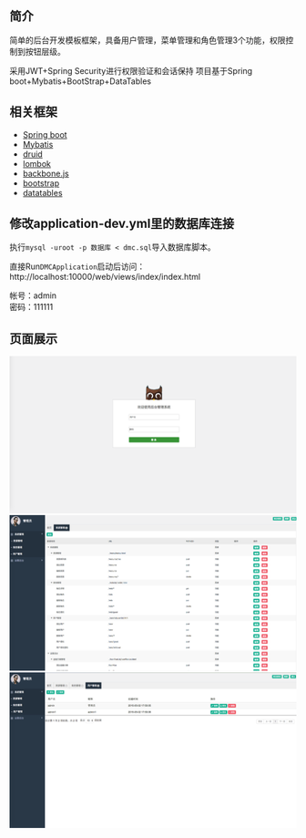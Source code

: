 ## 简介
简单的后台开发模板框架，具备用户管理，菜单管理和角色管理3个功能，权限控制到按钮层级。       


采用JWT+Spring Security进行权限验证和会话保持
项目基于Spring boot+Mybatis+BootStrap+DataTables


## 相关框架
* [Spring boot](http://projects.spring.io/spring-boot/)
* [Mybatis](http://www.mybatis.org/mybatis-3/zh/index.html)
* [druid](https://github.com/alibaba/druid)
* [lombok](https://projectlombok.org/)
* [backbone.js](http://backbonejs.org/)
* [bootstrap](http://getbootstrap.com/)
* [datatables](https://datatables.net/)




## 修改application-dev.yml里的数据库连接

执行`mysql -uroot -p 数据库 < dmc.sql`导入数据库脚本。

直接Run`DMCApplication`启动后访问：http://localhost:10000/web/views/index/index.html

帐号：admin            
密码：111111




## 页面展示

![](img/login.png)
![](img/page1.png)
![](img/page2.png)
